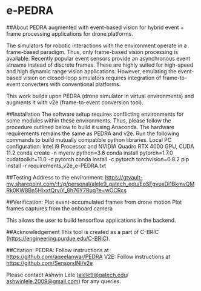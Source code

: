 # e-PEDRA
##About
PEDRA augmented with event-based vision for hybrid event + frame processing applications for drone platforms. 

The simulators for robotic interactions with the environment operate in a frame-based paradigm. Thus, only frame-based vision processing is available. Recently popular event sensors provide an asynchronous event streams instead of discrete frames. These are highly suited for high-speed and high dynamic range vision applications. However, emulating the event-based vision on closed-loop simulators requires integration of frame-to-event converters with conventional platforms.

This work builds upon PEDRA (drone simulator in virtual environments) and augments it with v2e (frame-to-event conversion tool). 

##Installation
The software setup requires conflicting environments for some modules within these environments. Thus, please follow the procedure outlined below to build it using Anaconda. The hardware requirements remains the same as PEDRA and v2e. Run the following commands to build mutually compatible python libraries.
Local PC configuration: Intel i9 Processor and NVIDIA Quadro RTX 4000 GPU, CUDA 11.2
conda create -n myenv python=3.6
conda install pytorch=1.7.0 cudatoolkit=11.0 -c pytorch
conda install -c pytorch torchvision=0.8.2
pip install -r requirements_v2e_e-PEDRA.txt

##Testing
Address to the environment: https://gtvault-my.sharepoint.com/:f:/g/personal/alele9_gatech_edu/EoSFgvuxDi1BkmvQMRk0KW8Bn5HlxxtQryiY_8h76Y7Rug?e=wOCRcs

##Verification:
Plot event-accumulated frames from drone motion
Plot frames captures from the onboard camera

This allows the user to build tensorflow applications in the backend.

##Acknowledgement
This tool is created as a part of C-BRIC (https://engineering.purdue.edu/C-BRIC).

##Citation:
PEDRA: Follow instructions at https://github.com/aqeelanwar/PEDRA
V2E: Follow instructions at https://github.com/SensorsINI/v2e

Please contact Ashwin Lele (alele9@gatech.edu/ ashwinlele.2009@gmail.com) for any queries. 

